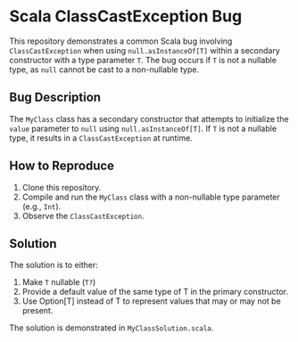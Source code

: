# Scala ClassCastException Bug

This repository demonstrates a common Scala bug involving `ClassCastException` when using `null.asInstanceOf[T]` within a secondary constructor with a type parameter `T`. The bug occurs if `T` is not a nullable type, as `null` cannot be cast to a non-nullable type.

## Bug Description

The `MyClass` class has a secondary constructor that attempts to initialize the `value` parameter to `null` using `null.asInstanceOf[T]`. If `T` is not a nullable type, it results in a `ClassCastException` at runtime.

## How to Reproduce

1. Clone this repository.
2. Compile and run the `MyClass` class with a non-nullable type parameter (e.g., `Int`).
3. Observe the `ClassCastException`. 

## Solution

The solution is to either:

1. Make `T` nullable (`T?`)
2. Provide a default value of the same type of T in the primary constructor.
3. Use Option[T] instead of T to represent values that may or may not be present.

The solution is demonstrated in `MyClassSolution.scala`.
